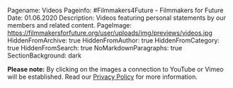 Pagename: Videos
Pageinfo: #Filmmakers4Future - Filmmakers for Future
Date: 01.06.2020
Description: Videos featuring personal statements by our members and related content.
PageImage: https://filmmakersforfuture.org/user/uploads/img/previews/videos.jpg
HiddenFromArchive: true
HiddenFromAuthor: true
HiddenFromCategory: true
HiddenFromSearch: true
NoMarkdownParagraphs: true
SectionBackground: dark

**Please note:** By clicking on the images a connection to YouTube or Vimeo will be established. Read our [Privacy Policy](/privacy/) for more information.
